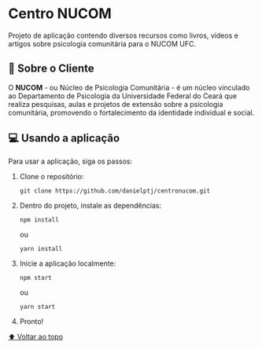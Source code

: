 # Centro NUCOM

Projeto de aplicação contendo diversos recursos como livros, vídeos e artigos sobre psicologia comunitária para o NUCOM UFC.    

## 🌵 Sobre o Cliente

O **NUCOM** - ou Núcleo de Psicologia Comunitária - é um núcleo vinculado ao Departamento de Psicologia da Universidade Federal do Ceará que realiza pesquisas, aulas e projetos de extensão sobre a psicologia comunitária, promovendo o fortalecimento da identidade individual e social.

## 💻 Usando a aplicação

Para usar a aplicação, siga os passos:

1. Clone o repositório:
    ```
    git clone https://github.com/danielptj/centronucom.git
    ```
2. Dentro do projeto, instale as dependências:
    ```
    npm install
    ```
    ou

    ```
    yarn install
    ```
3. Inicie a aplicação localmente:
    ```
    npm start
    ```
    ou

    ```
    yarn start
    ```
4. Pronto!

[⬆ Voltar ao topo](#centro-nucom)<br>
